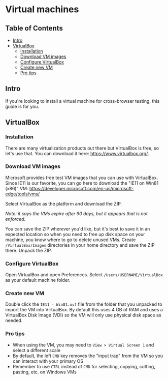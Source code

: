# Virtual machines

<!-- prettier-ignore-start -->
<!-- START doctoc generated TOC please keep comment here to allow auto update -->
<!-- DON'T EDIT THIS SECTION, INSTEAD RE-RUN doctoc TO UPDATE -->
## Table of Contents

- [Intro](#intro)
- [VirtualBox](#virtualbox)
  - [Installation](#installation)
  - [Download VM images](#download-vm-images)
  - [Configure VirtualBox](#configure-virtualbox)
  - [Create new VM](#create-new-vm)
  - [Pro tips](#pro-tips)

<!-- END doctoc generated TOC please keep comment here to allow auto update -->
<!-- prettier-ignore-end -->

## Intro

If you're looking to install a virtual machine for cross-browser testing, this
guide is for you.

## VirtualBox

### Installation

There are many virtualization products out there but VirtualBox is free, so
let's use that. You can download it here: https://www.virtualbox.org/.

### Download VM images

Microsoft provides free test VM images that you can use with VirtualBox. Since
IE11 is our favorite, you can go here to download the "IE11 on Win81 (x86)" VM:
https://developer.microsoft.com/en-us/microsoft-edge/tools/vms/

Select VirtualBox as the platform and download the ZIP.

_Note: it says the VMs expire after 90 days, but it appears that is not
enforced._

You can save the ZIP wherever you'd like, but it's best to save it in an
expected location so when you need to free up disk space on your machine, you
know where to go to delete unused VMs. Create `/VirtualBox/Images` directories
in your home directory and save the ZIP there. Unpack the ZIP.

### Configure VirtualBox

Open VirtualBox and open Preferences. Select `/Users/USERNAME/VirtualBox` as
your default machine folder.

### Create new VM

Double click the `IE11 - Win81.ovf` file from the folder that you unpacked to
import the VM into VirtualBox. By default this uses 4 GB of RAM and uses a
VirtualBox Disk Image (VDI) so the VM will only use physical disk space as
needed.

### Pro tips

- When using the VM, you may need to `View > Virtual Screen 1` and select a
  different scale
- By default, the left `CMD` key removes the "input trap" from the VM so you can
  interact with your primary OS
- Remember to use `CTRL` instead of `CMD` for selecting, copying, cutting,
  pasting, etc. on Windows VMs
